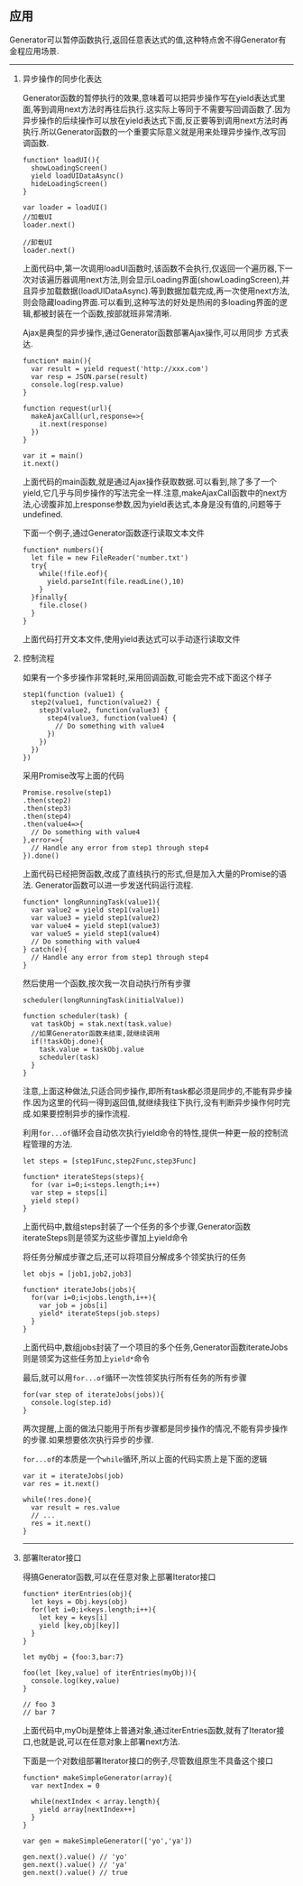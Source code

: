 ## 应用

Generator可以暂停函数执行,返回任意表达式的值,这种特点舍不得Generator有金程应用场景.

---

1. 异步操作的同步化表达

    Generator函数的暂停执行的效果,意味着可以把异步操作写在yield表达式里面,等到调用next方法时再往后执行.这实际上等同于不需要写回调函数了.因为异步操作的后续操作可以放在yield表达式下面,反正要等到调用next方法时再执行.所以Generator函数的一个重要实际意义就是用来处理异步操作,改写回调函数.

    ```
    function* loadUI(){
      showLoadingScreen()
      yield loadUIDataAsync()
      hideLoadingScreen()
    }

    var loader = loadUI()
    //加载UI
    loader.next()

    //卸载UI
    loader.next()
    ```

    上面代码中,第一次调用loadUI函数时,该函数不会执行,仅返回一个遍历器,下一次对该遍历器调用next方法,则会显示Loading界面(showLoadingScreen),并且异步加载数据(loadUIDataAsync).等到数据加载完成,再一次使用next方法,则会隐藏loading界面.可以看到,这种写法的好处是热闹的多loading界面的逻辑,都被封装在一个函数,按部就班非常清晰.

    Ajax是典型的异步操作,通过Generator函数部署Ajax操作,可以用同步 方式表达.

    ```
    function* main(){
      var result = yield request('http://xxx.com')
      var resp = JSON.parse(result)
      console.log(resp.value)
    }

    function request(url){
      makeAjaxCall(url,response=>{
        it.next(response)
      })
    }

    var it = main()
    it.next()
    ```

    上面代码的main函数,就是通过Ajax操作获取数据.可以看到,除了多了一个yield,它几乎与同步操作的写法完全一样.注意,makeAjaxCall函数中的next方法,心谤腹非加上response参数,因为yield表达式,本身是没有值的,问题等于undefined.

    下面一个例子,通过Generator函数逐行读取文本文件

    ```
    function* numbers(){
      let file = new FileReader('number.txt')
      try{
        while(!file.eof){
          yield.parseInt(file.readLine(),10)
        }
      }finally{
        file.close()
      }
    }
    ```

    上面代码打开文本文件,使用yield表达式可以手动逐行读取文件

2. 控制流程

    如果有一个多步操作非常耗时,采用回调函数,可能会完不成下面这个样子
    ```
    step1(function (value1) {
      step2(value1, function(value2) {
        step3(value2, function(value3) {
          step4(value3, function(value4) {
            // Do something with value4
          })
        })
      })
    })
    ```
    采用Promise改写上面的代码

    ```
    Promise.resolve(step1)
    .then(step2)
    .then(step3)
    .then(step4)
    .then(value4=>{
      // Do something with value4
    },error=>{
      // Handle any error from step1 through step4
    }).done()
    ```

    上面代码已经把贺函数,改成了直线执行的形式,但是加入大量的Promise的语法. Generator函数可以进一步发送代码运行流程.

    ```
    function* longRunningTask(value1){
      var value2 = yield step1(value1)
      var value3 = yield step1(value2)
      var value4 = yield step1(value3)
      var value5 = yield step1(value4)
      // Do something with value4
    } catch(e){
      // Handle any error from step1 through step4
    }
    ```

    然后使用一个函数,按次我一次自动执行所有步骤

    ```
    scheduler(longRunningTask(initialValue))

    function scheduler(task) {
      vat taskObj = stak.next(task.value)
      //如果Generator函数未结束,就继续调用
      if(!taskObj.done){
        task.value = taskObj.value
        scheduler(task)
      }
    }
    ```

    注意,上面这种做法,只适合同步操作,即所有task都必须是同步的,不能有异步操作.因为这里的代码一得到返回值,就继续我往下执行,没有判断异步操作何时完成.如果要控制异步的操作流程.

    利用`for...of`循环会自动依次执行yield命令的特性,提供一种更一般的控制流程管理的方法.

    ```
    let steps = [step1Func,step2Func,step3Func]

    function* iterateSteps(steps){
      for (var i=0;i<steps.length;i++)
      var step = steps[i]
      yield step()
    }
    ```

    上面代码中,数组steps封装了一个任务的多个步骤,Generator函数iterateSteps则是领奖为这些步骤加上yield命令

    将任务分解成步骤之后,还可以将项目分解成多个领奖执行的任务

    ```
    let objs = [job1,job2,job3]

    function* iterateJobs(jobs){
      for(var i=0;i<jobs.length,i++){
        var job = jobs[i]
        yield* iterateSteps(job.steps)
      }
    }
    ```

    上面代码中,数组jobs封装了一个项目的多个任务,Generator函数iterateJobs则是领奖为这些任务加上`yield*`命令

    最后,就可以用`for...of`循环一次性领奖执行所有任务的所有步骤

    ```
    for(var step of iterateJobs(jobs)){
      console.log(step.id)
    }
    ```

    两次提醒,上面的做法只能用于所有步骤都是同步操作的情况,不能有异步操作的步骤.如果想要依次执行异步的步骤.

    `for...of`的本质是一个`while`循环,所以上面的代码实质上是下面的逻辑

    ```
    var it = iterateJobs(job)
    var res = it.next()

    while(!res.done){
      var result = res.value
      // ...
      res = it.next()
    }
    ```

    ---

3. 部署Iterator接口

    得搞Generator函数,可以在任意对象上部署Iterator接口

    ```
    function* iterEntries(obj){
      let keys = Obj.keys(obj)
      for(let i=0;i<keys.length;i++){
        let key = keys[i]
        yield [key,obj[key]]
      }
    }

    let myObj = {foo:3,bar:7}

    foo(let [key,value] of iterEntries(myObj)){
      console.log(key,value)
    }

    // foo 3
    // bar 7
    ```

    上面代码中,myObj是整体上普通对象,通过iterEntries函数,就有了Iterator接口,也就是说,可以在任意对象上部署next方法.

    下面是一个对数组部署Iterator接口的例子,尽管数组原生不具备这个接口

    ```
    function* makeSimpleGenerator(array){
      var nextIndex = 0

      while(nextIndex < array.length){
        yield array[nextIndex++]
      }
    }
    
    var gen = makeSimpleGenerator(['yo','ya'])

    gen.next().value() // 'yo'
    gen.next().value() // 'ya'
    gen.next().value() // true
    ```

